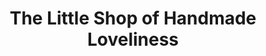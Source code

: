 ---
title: "The Little Shop of Handmade Loveliness"
url: /lancaster/the-little-shop-of-handmade-loveliness/
shop: gift
---